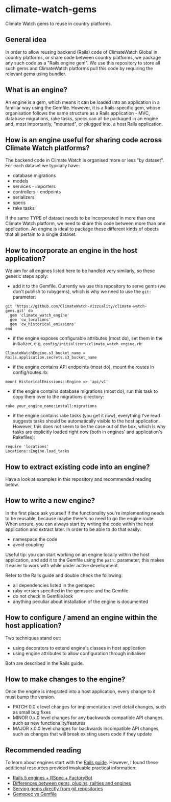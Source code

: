 # climate-watch-gems
Climate Watch gems to reuse in country platforms.

## General idea

In order to allow reusing backend (Rails) code of ClimateWatch Global in country platforms, or share code between country platforms, we package any such code as a "Rails engine gem". We use this repository to store all such gems and ClimateWatch platforms pull this code by requiring the relevant gems using bundler.

## What is an engine?

An engine is a gem, which means it can be loaded into an application in a familiar way using the Gemfile. However, it is a Rails-specific gem, whose organisation follows the same structure as a Rails application - MVC, database migrations, rake tasks, specs can all be packaged in an engine and, most importantly, "mounted", or plugged into, a host Rails application.

## How is an engine useful for sharing code across Climate Watch platforms?

The backend code in Climate Watch is organised more or less "by dataset". For each dataset we typically have:
- database migrations
- models
- services - importers
- controllers - endpoints
- serializers
- specs
- rake tasks

If the same TYPE of dataset needs to be incorporated in more than one Climate Watch platform, we need to share this code between more than one application. An engine is ideal to package these different kinds of obects that all pertain to a single dataset.

## How to incorporate an engine in the host application?

We aim for all engines listed here to be handled very similarly, so these generic steps apply:

- add it to the Gemfile. Currently we use this repository to serve gems (we don't publish to rubygems), which is why we need to use the `git:` parameter:

```
git 'https://github.com/ClimateWatch-Vizzuality/climate-watch-gems.git' do
  gem 'climate_watch_engine'
  gem 'cw_locations'
  gem 'cw_historical_emissions'
end
```

- if the engine exposes configurable attributes (most do), set them in the initializer, e.g. `config/initializers/climate_watch_engine.rb`:

`ClimateWatchEngine.s3_bucket_name = Rails.application.secrets.s3_bucket_name`

- if the engine contains API endpoints (most do), mount the routes in config/routes.rb:

`mount HistoricalEmissions::Engine => 'api/v1'`

- if the engine contains database migrations (most do), run this task to copy them over to the migrations directory:

`rake your_engine_name:install:migrations`

- if the engine contains rake tasks (you get it now), everything I've read suggests tasks should be automatically visible to the host application. However, this does not seem to be the case out of the box, which is why tasks are explicitly loaded right now (both in engines' and application's Rakefiles):

```
require 'locations'
Locations::Engine.load_tasks
```

## How to extract existing code into an engine?

Have a look at examples in this repository and recommended reading below.

## How to write a new engine?

In the first place ask yourself if the functionality you're implementing needs to be reusable, because maybe there's no need to go the engine route. When unsure, you can always start by writing the code within the host application and extract later. In order to be able to do that easily:
- namespace the code
- avoid coupling

Useful tip: you can start working on an engine locally within the host application, and add it to the Gemfile using the `path:` parameter; this makes it easier to work with while under active development.

Refer to the Rails guide and double check the following:
- all dependencies listed in the gemspec
- ruby version specified in the gemspec and the Gemfile
- do not check in Gemfile.lock
- anything peculiar about installation of the engine is documented

## How to configure / amend an engine within the host application?

Two techniques stand out:
- using decorators to extend engine's classes in host application
- using engine attributes to allow configuration through initialiser

Both are described in the Rails guide.

## How to make changes to the engine?

Once the engine is integrated into a host application, every change to it must bump the version.

- PATCH 0.0.x level changes for implementation level detail changes, such as small bug fixes
- MINOR 0.x.0 level changes for any backwards compatible API changes, such as new functionality/features
- MAJOR x.0.0 level changes for backwards incompatible API changes, such as changes that will break existing users code if they update

## Recommended reading

To learn about engines start with the [Rails guide](https://guides.rubyonrails.org/engines.html). However, I found these additional resources provided invaluable practical information:
- [Rails 5 engines + RSpec + FactoryBot](https://medium.com/@mohnishgj/how-to-setup-rspec-factory-bot-and-spring-for-a-rails-5-engines-154af307c12d)
- [Differences between gems, plugins, railties and engines](http://hawkins.io/2012/03/defining_plugins_gems_railties_and_engines/)
- [Serving gems directly from git repositories](https://bundler.io/v1.12/git.html)
- [Gemspec vs Gemfile](https://yehudakatz.com/2010/12/16/clarifying-the-roles-of-the-gemspec-and-gemfile/)
